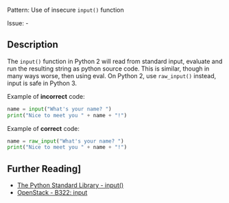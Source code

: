 Pattern: Use of insecure `input()` function

Issue: -

## Description

The `input()` function in Python 2 will read from standard input, evaluate and run
the resulting string as python source code. This is similar, though in many
ways worse, then using eval. On Python 2, use `raw_input()` instead, input is safe
in Python 3.


Example of **incorrect** code:

```python
name = input("What's your name? ")
print("Nice to meet you " + name + "!")
```

Example of **correct** code:

```python
name = raw_input("What's your name? ")
print("Nice to meet you " + name + "!")
```

## Further Reading]

* [The Python Standard Library - input()](https://docs.python.org/2/library/functions.html#input)
* [OpenStack - B322: input](https://docs.openstack.org/developer/bandit/api/bandit.blacklists.html#b322-input)

